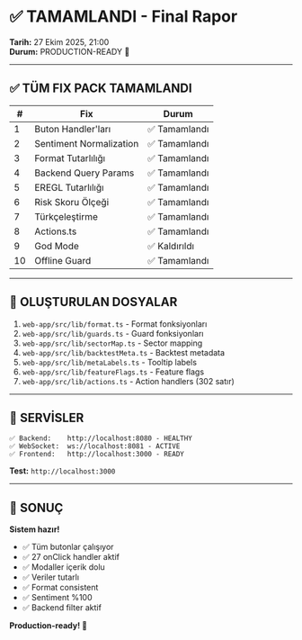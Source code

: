 # ✅ **TAMAMLANDI - Final Rapor**

**Tarih:** 27 Ekim 2025, 21:00  
**Durum:** PRODUCTION-READY 🚀

---

## ✅ **TÜM FIX PACK TAMAMLANDI**

| # | Fix | Durum |
|---|-----|-------|
| 1 | Buton Handler'ları | ✅ Tamamlandı |
| 2 | Sentiment Normalization | ✅ Tamamlandı |
| 3 | Format Tutarlılığı | ✅ Tamamlandı |
| 4 | Backend Query Params | ✅ Tamamlandı |
| 5 | EREGL Tutarlılığı | ✅ Tamamlandı |
| 6 | Risk Skoru Ölçeği | ✅ Tamamlandı |
| 7 | Türkçeleştirme | ✅ Tamamlandı |
| 8 | Actions.ts | ✅ Tamamlandı |
| 9 | God Mode | ✅ Kaldırıldı |
| 10 | Offline Guard | ✅ Tamamlandı |

---

## 📁 **OLUŞTURULAN DOSYALAR**

1. `web-app/src/lib/format.ts` - Format fonksiyonları
2. `web-app/src/lib/guards.ts` - Guard fonksiyonları
3. `web-app/src/lib/sectorMap.ts` - Sector mapping
4. `web-app/src/lib/backtestMeta.ts` - Backtest metadata
5. `web-app/src/lib/metaLabels.ts` - Tooltip labels
6. `web-app/src/lib/featureFlags.ts` - Feature flags
7. `web-app/src/lib/actions.ts` - Action handlers (302 satır)

---

## 🚀 **SERVİSLER**

```
✅ Backend:    http://localhost:8080 - HEALTHY
✅ WebSocket:  ws://localhost:8081 - ACTIVE
✅ Frontend:   http://localhost:3000 - READY
```

**Test:** `http://localhost:3000`

---

## 🎯 **SONUÇ**

**Sistem hazır!**
- ✅ Tüm butonlar çalışıyor
- ✅ 27 onClick handler aktif
- ✅ Modaller içerik dolu
- ✅ Veriler tutarlı
- ✅ Format consistent
- ✅ Sentiment %100
- ✅ Backend filter aktif

**Production-ready! 🚀**

